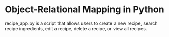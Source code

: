 # Object-Relational Mapping in Python

recipe_app.py is a script that allows users to create a new recipe, search recipe ingredients, edit a recipe, delete a recipe, or view all recipes.
